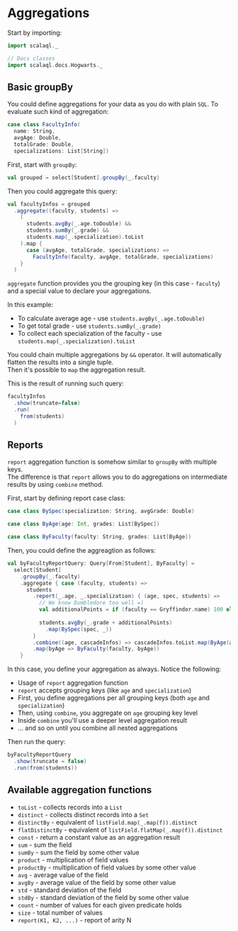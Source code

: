 # Aggregations

Start by importing:

```scala mdoc
import scalaql._

// Docs classes
import scalaql.docs.Hogwarts._
```

## Basic groupBy

You could define aggregations for your data as you do with plain `SQL`.
To evaluate such kind of aggregation:

```scala mdoc
case class FacultyInfo(
  name: String, 
  avgAge: Double, 
  totalGrade: Double, 
  specializations: List[String])
```

First, start with `groupBy`:

```scala mdoc
val grouped = select[Student].groupBy(_.faculty)
```

Then you could aggregate this query:

```scala mdoc
val facultyInfos = grouped
  .aggregate((faculty, students) =>
    (
      students.avgBy(_.age.toDouble) &&
      students.sumBy(_.grade) &&
      students.map(_.specialization).toList
    ).map { 
      case (avgAge, totalGrade, specializations) => 
        FacultyInfo(faculty, avgAge, totalGrade, specializations) 
    }
  )
```

`aggregate` function provides you the grouping key (in this case - `faculty`) and a special value to declare your
aggregations.

In this example:

- To calculate average age - use `students.avgBy(_.age.toDouble)`
- To get total grade - use `students.sumBy(_.grade)`
- To collect each specialization of the faculty - use `students.map(_.specialization).toList`

You could chain multiple aggregations by `&&` operator. It will automatically flatten the results into a single tuple.  
Then it's possible to `map` the aggregation result.

This is the result of running such query:

```scala mdoc
facultyInfos
  .show(truncate=false)
  .run(
    from(students)
  )
```

## Reports

`report` aggregation function is somehow similar to `groupBy` with multiple keys.  
The difference is that `report` allows you to do aggregations on intermediate results by using `combine` method.

First, start by defining report case class:

```scala mdoc
case class BySpec(specialization: String, avgGrade: Double)

case class ByAge(age: Int, grades: List[BySpec])

case class ByFaculty(faculty: String, grades: List[ByAge])
```

Then, you could define the aggreagtion as follows:  

```scala mdoc
val byFacultyReportQuery: Query[From[Student], ByFaculty] =
  select[Student]
    .groupBy(_.faculty)
    .aggregate { case (faculty, students) =>
      students
        .report(_.age, _.specialization) { (age, spec, students) =>
          // We know Dumbledore too well =)
          val additionalPoints = if (faculty == Gryffindor.name) 100 else 0
          
          students.avgBy(_.grade + additionalPoints)
            .map(BySpec(spec, _))
        }
        .combine((age, cascadeInfos) => cascadeInfos.toList.map(ByAge(age, _)))
        .map(byAge => ByFaculty(faculty, byAge))
    }
```

In this case, you define your aggregation as always. Notice the following:

- Usage of `report` aggregation function
- `report` accepts grouping keys (like `age` and `specialization`)
- First, you define aggregations per all grouping keys (both `age` and `specialization`)
- Then, using `combine`, you aggregate on `age` grouping key level
- Inside `combine` you'll use a deeper level aggregation result
- ... and so on until you combine all nested aggregations
  
Then run the query:

```scala mdoc
byFacultyReportQuery
  .show(truncate = false)
  .run(from(students))
```

## Available aggregation functions

- `toList` - collects records into a `List`
- `distinct` - collects distinct records into a `Set`
- `distinctBy` - equivalent of `listField.map(_.map(f)).distinct`
- `flatDistinctBy` - equivalent of `listField.flatMap(_.map(f)).distinct`
- `const` - return a constant value as an aggregation result
- `sum` - sum the field
- `sumBy` - sum the field by some other value
- `product` - multiplication of field values
- `productBy` - multiplication of field values by some other value
- `avg` - average value of the field
- `avgBy` - average value of the field by some other value
- `std` - standard deviation of the field
- `stdBy` - standard deviation of the field by some other value
- `count` - number of values for each given predicate holds
- `size` - total number of values
- `report(K1, K2, ...)` - report of arity N